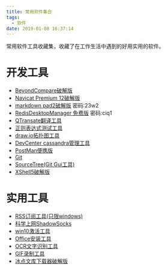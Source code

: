 ```yaml
---
title: 常用软件集合
tags:
  - 软件
date: 2019-01-08 16:37:14
---
```

常用软件工具收藏集，收藏了在工作生活中遇到的好用实用的软件。<!-- more -->

# 开发工具

- [BeyondCompare破解版](https://www.lanzous.com/i2eptwh)
- [Navicat Premium 12破解版](https://www.lanzous.com/i2eptrc)
- [markdown pad2破解版](https://www.lanzous.com/b547205/) 密码:23w2
- [RedisDesktopManager 免费版](https://www.lanzous.com/b539472/) 密码:ciq1
- [QTransate翻译工具](https://www.lanzous.com/i2q4x3i)
- [正则表达式测试工具](https://www.lanzous.com/i2epu5g)
- [draw.io拓扑图工具](https://www.lanzous.com/i2epu2d)
- [DevCenter cassandra管理工具](https://www.lanzous.com/i2eptdi)
- [PostMan便携版](https://www.lanzous.com/i2en5xc)
- [Git](https://www.lanzous.com/i2q4xyj)
- [SourceTree(Git Gui工具)](https://www.lanzous.com/i2q4y1c)
- [XShell5破解版](https://www.lanzous.com/i2v3p2d)

# 实用工具
- [RSS订阅工具(只限windows)](https://www.lanzous.com/i2q4y6h)
- [科学上网ShadowSocks](https://www.lanzous.com/b539477)
- [win10激活工具](https://www.lanzous.com/i2saiib)
- [Office安装工具](https://www.lanzous.com/i2t3ukj)
- [OCR文字识别工具](https://www.lanzous.com/i2flrje)
- [GIF录制工具](https://www.lanzous.com/i2flr6b)
- [冰点文库下载器破解版](https://www.lanzous.com/i2fls4f)

